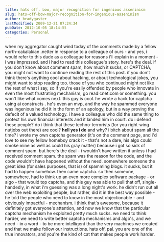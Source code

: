 ```yaml
---
title: hats off, bow, major recognition for ingenious asseninism
slug: hats-off-bow-major-recognition-for-ingenious-asseninism
author: bradygaster
lastModified: 2009-12-21 07:24:34
pubDate: 2012-10-05 18:14:55
categories: Personal
---
```


when my aggregator caught wind today of the comments made by a
<a>fellow north-cakalakian .netter</a>  in response to a
<a>colleague of ours</a>  - and yes, i would refer to this dude as a colleague for reasons i&apos;ll explain in a moment - i was impressed. and i had to read this colleague&apos;s story. here&apos;s the deal. if you don&apos;t know about comment spam, how much it sucks, or CAPTCHA,
you might not want to continue reading the rest of this post. if you don&apos;t think there&apos;s anything cool about hacking, or about technological jokes, you might want to stop reading too. those of you who continued might not like the rest of what i say, so
if you&apos;re easily offended by people who innovate in even the most frustrating mechanism, go read cnet.com or something. you won&apos;t like what comes next. this guy is cool. he wrote
<a>a hack for captcha using ai constructs</a> . he&apos;s even an mvp, and the way he spammed everyone was ingenious he did it in the form of an apology, but in a way proving the defecit of a valued technology. i have a colleague who did the same thing to protect
his own financial interests and it landed him in court. do i defend these people? do i think that these techno-terrorists (for you right-wing nutjobs out there) are cool?
<strong>hell yes i do</strong>  and why? i bitch about spam all the time? i wrote my own captcha generator (it&apos;s on the comment page, and i&apos;d love to see my fellow homeboy crack it - that&apos;s not a dare, his algo could smoke mine as well as could his gray
matter) because i got so sick of comment spam. but here&apos;s the deal - i wouldn&apos;t have written it unless i had received comment spam. the spam was the reason for the code, and the code wouldn&apos;t have happened without the need. somewhere someone the great
idea (for sales purposes, that is) of spamming blogs. it sucks, but it had to happen somehow. then came captcha. so then someone, somewhere, had to think up an even more complex software package - or algo - that would top captcha, and this guy was able
to pull that off, single-handedly, in what i&apos;m guessing was a long night&apos;s work. he didn&apos;t run out all over the web exploiting people, but rather, did it in the best way possible - he told the people who need to know in the most objectionable - and obviously
impactful - mechanism. i think that&apos;s awesome, because it definitely got everyone&apos;s attention, and now we know that the particular captcha mechanism he exploited pretty much sucks. we need to think harder, we need to write better captcha mechanisms and
algo&apos;s, and we need - in a word - to be more intelligent than the very machines we created and that we make follow our instructions. hats off, pal. you are one of the true innovators, and you&apos;re the kind of cat that makes people work harder.
